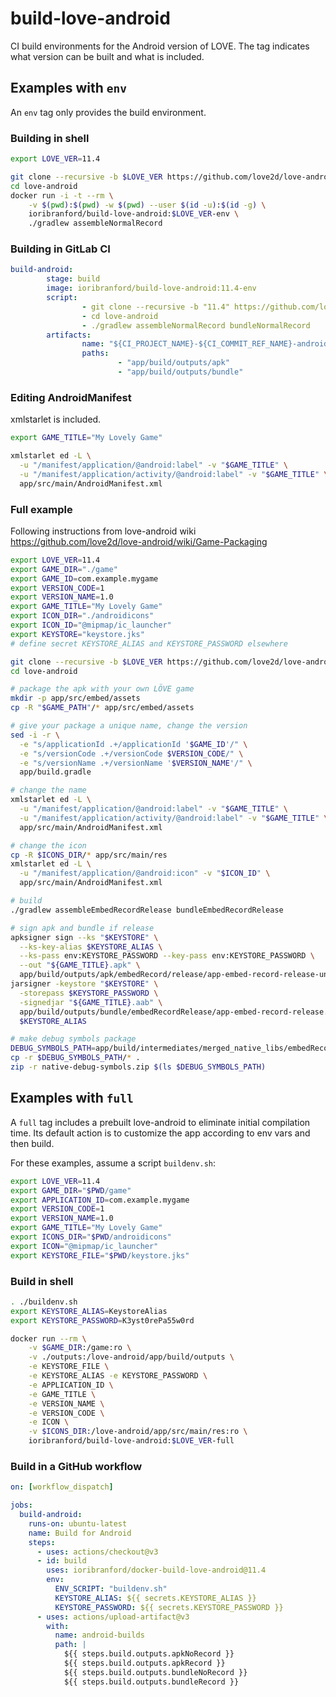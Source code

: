 # build-love-android
CI build environments for the Android version of LOVE. The tag indicates what version can be built and what is included.

## Examples with `env`

An `env` tag only provides the build environment.

### Building in shell
```bash
export LOVE_VER=11.4

git clone --recursive -b $LOVE_VER https://github.com/love2d/love-android
cd love-android
docker run -i -t --rm \
	-v $(pwd):$(pwd) -w $(pwd) --user $(id -u):$(id -g) \
	ioribranford/build-love-android:$LOVE_VER-env \
	./gradlew assembleNormalRecord
```

### Building in GitLab CI
```yaml
build-android:
        stage: build
        image: ioribranford/build-love-android:11.4-env
        script:
                - git clone --recursive -b "11.4" https://github.com/love2d/love-android
                - cd love-android
                - ./gradlew assembleNormalRecord bundleNormalRecord
        artifacts:
                name: "${CI_PROJECT_NAME}-${CI_COMMIT_REF_NAME}-android"
                paths:
                        - "app/build/outputs/apk"
                        - "app/build/outputs/bundle"
```

### Editing AndroidManifest
xmlstarlet is included.
```bash
export GAME_TITLE="My Lovely Game"

xmlstarlet ed -L \
  -u "/manifest/application/@android:label" -v "$GAME_TITLE" \
  -u "/manifest/application/activity/@android:label" -v "$GAME_TITLE" \
  app/src/main/AndroidManifest.xml
```

### Full example
Following instructions from love-android wiki https://github.com/love2d/love-android/wiki/Game-Packaging
```bash
export LOVE_VER=11.4
export GAME_DIR="./game"
export GAME_ID=com.example.mygame
export VERSION_CODE=1
export VERSION_NAME=1.0
export GAME_TITLE="My Lovely Game"
export ICON_DIR="./androidicons"
export ICON_ID="@mipmap/ic_launcher"
export KEYSTORE="keystore.jks"
# define secret KEYSTORE_ALIAS and KEYSTORE_PASSWORD elsewhere

git clone --recursive -b $LOVE_VER https://github.com/love2d/love-android
cd love-android

# package the apk with your own LÖVE game
mkdir -p app/src/embed/assets
cp -R "$GAME_PATH"/* app/src/embed/assets

# give your package a unique name, change the version
sed -i -r \
  -e "s/applicationId .+/applicationId '$GAME_ID'/" \
  -e "s/versionCode .+/versionCode $VERSION_CODE/" \
  -e "s/versionName .+/versionName '$VERSION_NAME'/" \
  app/build.gradle

# change the name
xmlstarlet ed -L \
  -u "/manifest/application/@android:label" -v "$GAME_TITLE" \
  -u "/manifest/application/activity/@android:label" -v "$GAME_TITLE" \
  app/src/main/AndroidManifest.xml

# change the icon
cp -R $ICONS_DIR/* app/src/main/res
xmlstarlet ed -L \
  -u "/manifest/application/@android:icon" -v "$ICON_ID" \
  app/src/main/AndroidManifest.xml

# build
./gradlew assembleEmbedRecordRelease bundleEmbedRecordRelease

# sign apk and bundle if release
apksigner sign --ks "$KEYSTORE" \
  --ks-key-alias $KEYSTORE_ALIAS \
  --ks-pass env:KEYSTORE_PASSWORD --key-pass env:KEYSTORE_PASSWORD \
  --out "${GAME_TITLE}.apk" \
  app/build/outputs/apk/embedRecord/release/app-embed-record-release-unsigned.apk
jarsigner -keystore "$KEYSTORE" \
  -storepass $KEYSTORE_PASSWORD \
  -signedjar "${GAME_TITLE}.aab" \
  app/build/outputs/bundle/embedRecordRelease/app-embed-record-release.aab \
  $KEYSTORE_ALIAS

# make debug symbols package
DEBUG_SYMBOLS_PATH=app/build/intermediates/merged_native_libs/embedRecordRelease/out/lib/
cp -r $DEBUG_SYMBOLS_PATH/* .
zip -r native-debug-symbols.zip $(ls $DEBUG_SYMBOLS_PATH)
```

## Examples with `full`

A `full` tag includes a prebuilt love-android to eliminate initial compilation time. Its default action is to customize the app according to env vars and then build.

For these examples, assume a script `buildenv.sh`:

```bash
export LOVE_VER=11.4
export GAME_DIR="$PWD/game"
export APPLICATION_ID=com.example.mygame
export VERSION_CODE=1
export VERSION_NAME=1.0
export GAME_TITLE="My Lovely Game"
export ICONS_DIR="$PWD/androidicons"
export ICON="@mipmap/ic_launcher"
export KEYSTORE_FILE="$PWD/keystore.jks"
```

### Build in shell

```bash
. ./buildenv.sh
export KEYSTORE_ALIAS=KeystoreAlias
export KEYSTORE_PASSWORD=K3yst0rePa55w0rd

docker run --rm \
	-v $GAME_DIR:/game:ro \
	-v ./outputs:/love-android/app/build/outputs \
	-e KEYSTORE_FILE \
	-e KEYSTORE_ALIAS -e KEYSTORE_PASSWORD \
	-e APPLICATION_ID \
	-e GAME_TITLE \
	-e VERSION_NAME \
	-e VERSION_CODE \
	-e ICON \
	-v $ICONS_DIR:/love-android/app/src/main/res:ro \
	ioribranford/build-love-android:$LOVE_VER-full
```

### Build in a GitHub workflow
```yaml
on: [workflow_dispatch]

jobs:
  build-android:
    runs-on: ubuntu-latest
    name: Build for Android
    steps:
      - uses: actions/checkout@v3
      - id: build
        uses: ioribranford/docker-build-love-android@11.4
        env:
          ENV_SCRIPT: "buildenv.sh"
          KEYSTORE_ALIAS: ${{ secrets.KEYSTORE_ALIAS }}
          KEYSTORE_PASSWORD: ${{ secrets.KEYSTORE_PASSWORD }}
      - uses: actions/upload-artifact@v3
        with:
          name: android-builds
          path: |
            ${{ steps.build.outputs.apkNoRecord }}
            ${{ steps.build.outputs.apkRecord }}
            ${{ steps.build.outputs.bundleNoRecord }}
            ${{ steps.build.outputs.bundleRecord }}
```